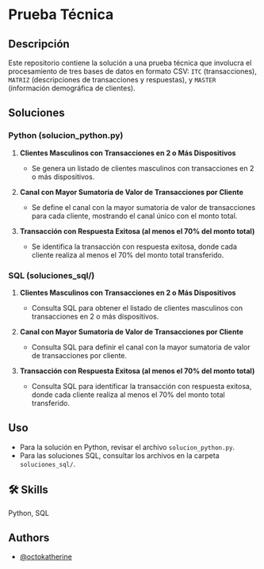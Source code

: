 # Prueba Técnica 

## Descripción
Este repositorio contiene la solución a una prueba técnica que involucra el procesamiento de tres bases de datos en formato CSV: `ITC` (transacciones), `MATRIZ` (descripciones de transacciones y respuestas), y `MASTER` (información demográfica de clientes).

## Soluciones

### Python (solucion_python.py)
1. **Clientes Masculinos con Transacciones en 2 o Más Dispositivos**
   - Se genera un listado de clientes masculinos con transacciones en 2 o más dispositivos.

2. **Canal con Mayor Sumatoria de Valor de Transacciones por Cliente**
   - Se define el canal con la mayor sumatoria de valor de transacciones para cada cliente, mostrando el canal único con el monto total.

3. **Transacción con Respuesta Exitosa (al menos el 70% del monto total)**
   - Se identifica la transacción con respuesta exitosa, donde cada cliente realiza al menos el 70% del monto total transferido.

### SQL (soluciones_sql/)
1. **Clientes Masculinos con Transacciones en 2 o Más Dispositivos**
   - Consulta SQL para obtener el listado de clientes masculinos con transacciones en 2 o más dispositivos.

2. **Canal con Mayor Sumatoria de Valor de Transacciones por Cliente**
   - Consulta SQL para definir el canal con la mayor sumatoria de valor de transacciones por cliente.

3. **Transacción con Respuesta Exitosa (al menos el 70% del monto total)**
   - Consulta SQL para identificar la transacción con respuesta exitosa, donde cada cliente realiza al menos el 70% del monto total transferido.

## Uso
- Para la solución en Python, revisar el archivo `solucion_python.py`.
- Para las soluciones SQL, consultar los archivos en la carpeta `soluciones_sql/`.

## 🛠 Skills
Python, SQL

## Authors

- [@octokatherine](https://github.com/juanmgart92)